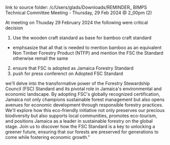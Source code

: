 
link to source folder:
/c/Users/glads/Downloads/REMINDER_ BIMPS Technical Committee Meeting - Thursday, 29 Feb 2024 @ 2_00pm (2)

At meeting on Thusday 29 February 2024 the following were critical decision

1. Use the wooden craft standard as base for bamboo craft standard
- emphsasize that all that is needed to mention bamboo as an equivalent Non Timber Forestry Product (NTFP) and mention the FSC the Standard otherwise remail the same
2. ensure that FSC is adopted as Jamaica Forestry Standard
3. push for press conferenct on Adopted FSC Standard


we'll delve into the transformative power of the Forestry Stewardship Council (FSC) Standard and its pivotal role in Jamaica's environmental and economic landscape. By adopting FSC's globally recognized certification, Jamaica not only champions sustainable forest management but also opens avenues for economic development through responsible forestry practices. We'll explore how this eco-friendly initiative not only preserves our precious biodiversity but also supports local communities, promotes eco-tourism, and positions Jamaica as a leader in sustainable forestry on the global stage. Join us to discover how the FSC Standard is a key to unlocking a greener future, ensuring that our forests are preserved for generations to come while fostering economic growth."


